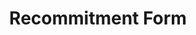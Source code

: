 ---
title: Recommitment Form
redirect_to: https://docs.google.com/forms/d/e/1FAIpQLSftIjV2uofom7bxby-7RAhCAbW0g1HjxxfRQUdu6dYRV2NPVw/viewform?usp=sf_link
redirect_from: 
  - /RecommitmentForm
  - /recommitmentform
---